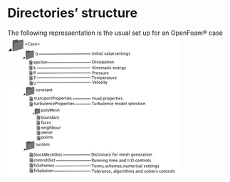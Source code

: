 # Directories’ structure

The following represaentation is the usual set up for an OpenFoam® case 
![](images/directory_structure.png)
